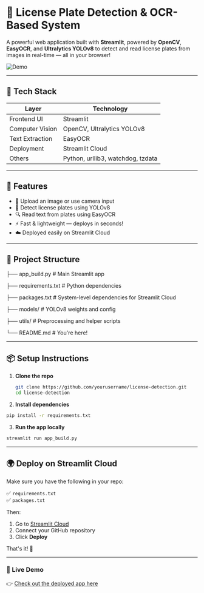 # 🚗 License Plate Detection & OCR-Based System

A powerful web application built with **Streamlit**, powered by **OpenCV**, **EasyOCR**, and **Ultralytics YOLOv8** to detect and read license plates from images in real-time — all in your browser!

![Demo](https://user-images.githubusercontent.com/demo-image.gif)

---

## 🔧 Tech Stack

| Layer        | Technology              |
|--------------|--------------------------|
| Frontend UI  | Streamlit                |
| Computer Vision | OpenCV, Ultralytics YOLOv8 |
| Text Extraction | EasyOCR               |
| Deployment   | Streamlit Cloud          |
| Others       | Python, urllib3, watchdog, tzdata |

---

## 🚀 Features

- 📸 Upload an image or use camera input
- 🧠 Detect license plates using YOLOv8
- 🔍 Read text from plates using EasyOCR
- ⚡ Fast & lightweight — deploys in seconds!
- ☁️ Deployed easily on Streamlit Cloud

---

## 📁 Project Structure

├── app_build.py # Main Streamlit app

├── requirements.txt # Python dependencies

├── packages.txt # System-level dependencies for Streamlit Cloud

├── models/ # YOLOv8 weights and config

├── utils/ # Preprocessing and helper scripts

└── README.md # You're here!

---

## 📦 Setup Instructions

1. **Clone the repo**
   ```bash
   git clone https://github.com/yourusername/license-detection.git
   cd license-detection
   ```

2. **Install dependencies**

```bash
pip install -r requirements.txt
```
3. **Run the app locally**

```bash
streamlit run app_build.py
```
---

## 🌍 Deploy on Streamlit Cloud

Make sure you have the following in your repo:

✅ `requirements.txt`  
✅ `packages.txt` 

Then:

1. Go to [Streamlit Cloud](https://streamlit.io/cloud)  
2. Connect your GitHub repository  
3. Click **Deploy**  

That's it! 🎉

---

### 🔗 Live Demo

👉 [Check out the deployed app here](https://license-detection-with-ocr.streamlit.app/)  


